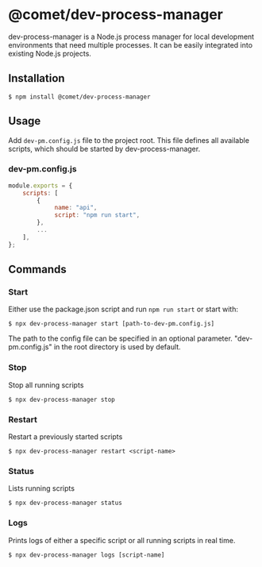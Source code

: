 # @comet/dev-process-manager

dev-process-manager is a Node.js process manager for local development environments that need multiple processes. It can be easily integrated into existing Node.js projects.

## Installation

```console
$ npm install @comet/dev-process-manager
```

## Usage

Add `dev-pm.config.js` file to the project root.
This file defines all available scripts, which should be started by dev-process-manager.

### dev-pm.config.js

```javascript
module.exports = {
    scripts: [
        {
             name: "api",
             script: "npm run start",
        },
        ...
    ],
};

```

## Commands

### Start
Either use the package.json script and run `npm run start`
or start with:
```console
$ npx dev-process-manager start [path-to-dev-pm.config.js]
```

The path to the config file can be specified in an optional parameter. "dev-pm.config.js" in the root directory is used by default.

### Stop

Stop all running scripts
```console
$ npx dev-process-manager stop
```

### Restart

Restart a previously started scripts

```console
$ npx dev-process-manager restart <script-name>
```


### Status
Lists running scripts

```console
$ npx dev-process-manager status
```

### Logs
Prints logs of either a specific script or all running scripts in real time.

```console
$ npx dev-process-manager logs [script-name]
```
